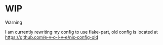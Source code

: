 # WIP

> [!WARNING]
> I am currently rewriting my config to use flake-part, old config is located at https://github.com/e-v-o-l-v-e/nix-config-old
